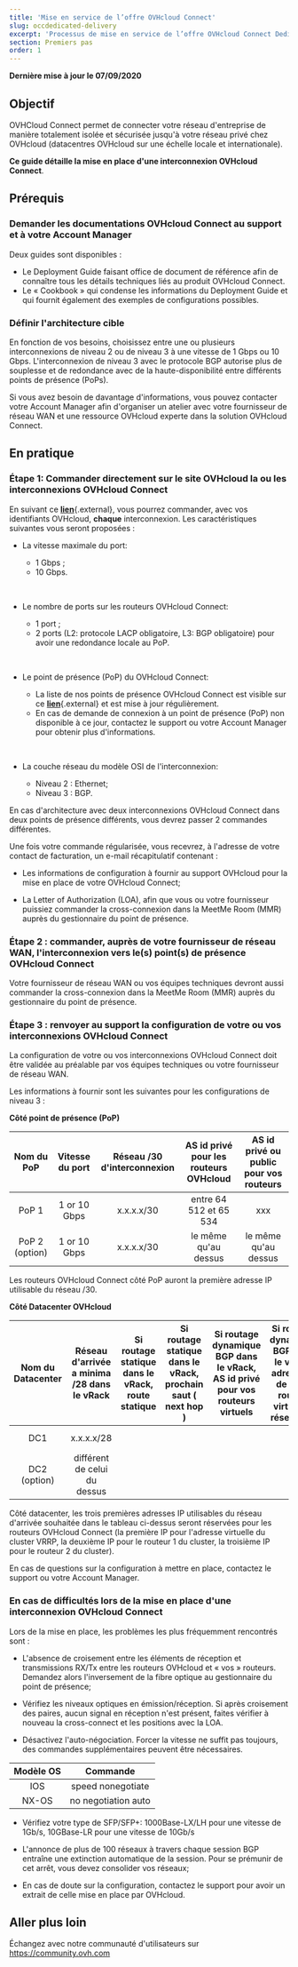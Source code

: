```yaml
---
title: 'Mise en service de l’offre OVHcloud Connect'
slug: occdedicated-delivery
excerpt: 'Processus de mise en service de l’offre OVHcloud Connect Dedicated'
section: Premiers pas
order: 1
---
```


**Dernière mise à jour le 07/09/2020**

## Objectif

OVHCloud Connect permet de connecter votre réseau d'entreprise de manière totalement isolée et sécurisée jusqu'à votre réseau privé chez OVHcloud (datacentres OVHcloud sur une échelle locale et internationale).

**Ce guide détaille la mise en place d'une interconnexion OVHcloud Connect**.

## Prérequis

### Demander les documentations OVHcloud Connect au support et à votre Account Manager 

Deux guides sont disponibles :

* Le Deployment Guide faisant office de document de référence afin de connaître tous les détails techniques liés au produit OVHcloud Connect.
* Le « Cookbook » qui condense les informations du Deployment Guide et qui fournit également des exemples de configurations possibles.

### Définir l'architecture cible

En fonction de vos besoins, choisissez entre une ou plusieurs interconnexions de niveau 2 ou de niveau 3 à une vitesse de 1 Gbps ou 10 Gbps. L'interconnexion de niveau 3 avec le protocole  BGP autorise plus de souplesse et de redondance avec de la haute-disponibilité entre différents points de présence (PoPs).

Si vous avez besoin de davantage d'informations, vous pouvez contacter votre Account Manager afin d'organiser un atelier avec votre fournisseur de réseau WAN et une ressource OVHcloud experte dans la solution OVHcloud Connect.

## En pratique

### Étape 1: Commander directement sur le site OVHcloud la ou les interconnexions OVHcloud Connect

En suivant ce [**lien**](https://www.ovh.com/fr/solutions/ovhcloud-connect/){.external}, vous pourrez commander, avec vos identifiants OVHcloud, **chaque** interconnexion. Les caractéristiques suivantes vous seront proposées :

* La vitesse maximale du port: 

    - 1 Gbps ;
    - 10 Gbps.
<br>

* Le nombre de ports sur les routeurs OVHcloud Connect: 

    - 1 port ; 
    - 2 ports (L2: protocole LACP obligatoire, L3: BGP obligatoire) pour avoir une redondance locale au PoP.
<br>

* Le point de présence (PoP) du OVHcloud Connect: 

    - La liste de nos points de présence OVHcloud Connect est visible sur ce [**lien**](https://www.ovh.com/fr/solutions/ovhcloud-connect/){.external} et est mise à jour régulièrement.
    - En cas de demande de connexion à un point de présence (PoP) non disponible à ce jour, contactez le support ou votre Account Manager pour obtenir plus d'informations.
<br>

* La couche réseau du modèle OSI de l'interconnexion: 

    - Niveau 2 : Ethernet; 
    - Niveau 3 : BGP.

En cas d'architecture avec deux interconnexions OVHcloud Connect dans deux points de présence différents, vous devrez passer 2 commandes différentes.

Une fois votre commande régularisée, vous recevrez, à l'adresse de votre contact de facturation, un e-mail récapitulatif contenant :

* Les informations de configuration à fournir au support OVHcloud pour la mise en place de votre OVHcloud Connect; 

* La Letter of Authorization (LOA), afin que vous ou votre fournisseur puissiez commander la cross-connexion dans la MeetMe Room (MMR) auprès du gestionnaire du point de présence.

### Étape 2 : commander, auprès de votre fournisseur de réseau WAN, l'interconnexion vers le(s) point(s) de présence OVHcloud Connect

Votre fournisseur de réseau WAN ou vos équipes techniques devront aussi commander la cross-connexion dans la MeetMe Room (MMR) auprès du gestionnaire du point de présence.

### Étape 3 : renvoyer au support la configuration de votre ou vos interconnexions OVHcloud Connect

La configuration de votre ou vos interconnexions OVHcloud Connect doit être validée au préalable par vos équipes techniques ou votre fournisseur de réseau WAN.

Les informations à fournir sont les suivantes pour les configurations de niveau 3 :

**Côté point de présence (PoP)**

| Nom du PoP    | Vitesse du port | Réseau /30 d'interconnexion | AS id privé pour les routeurs OVHcloud | AS id privé ou public pour vos routeurs |
|:-------:|:------:|:-----:|:---:|:---:|
| PoP 1   | 1 or 10 Gbps | x.x.x.x/30 | entre 64 512 et 65 534 | xxx |
| PoP 2 (option) |1 or 10 Gbps |x.x.x.x/30 | le même qu'au dessus|  le même qu'au dessus |  

Les routeurs OVHcloud Connect côté PoP auront la première adresse IP utilisable du réseau /30.

**Côté Datacenter OVHcloud**

| Nom du Datacenter | Réseau d'arrivée a minima /28 dans le vRack | Si routage statique dans le vRack, route statique | Si routage statique dans le vRack, prochain saut ( next hop ) | Si routage dynamique BGP dans le vRack, AS id privé pour vos routeurs virtuels | Si routage dynamique BGP dans le vRack, adresse IP de votre routeur virtuel de réseau /28| ID de votre vRack |
|:-------:|:------:|:-----:|:---:|:---:|:---:|:---:|
| DC1 | x.x.x.x/28 |  |  | | |pn-xxx |
| DC2 (option) | différent de celui du dessus |  |  | | | le même qu'au dessus |

Côté datacenter, les trois premières adresses IP utilisables du réseau d'arrivée souhaitée dans le tableau ci-dessus seront réservées pour les routeurs OVHcloud Connect (la première IP pour l'adresse virtuelle du cluster VRRP, la deuxième IP pour le routeur 1 du cluster, la troisième IP pour le routeur 2 du cluster). 

En cas de questions sur la configuration à mettre en place, contactez le support ou votre Account Manager.


### En cas de difficultés lors de la mise en place d'une interconnexion OVHcloud Connect

Lors de la mise en place, les problèmes les plus fréquemment rencontrés sont :

* L'absence de croisement entre les éléments de réception et transmissions RX/Tx entre les routeurs OVHcloud et « vos » routeurs. Demandez alors l'inversement de la fibre optique au gestionnaire du point de présence;

* Vérifiez les niveaux optiques en émission/réception. Si après croisement des paires, aucun signal en réception n'est présent, faites vérifier à nouveau la cross-connect et les positions avec la LOA.

* Désactivez l'auto-négociation. Forcer la vitesse ne suffit pas toujours, des commandes supplémentaires peuvent être nécessaires.

| Modèle OS | Commande |
|:---------:|:--------------------------------:|
| IOS | speed nonegotiate |
| NX-OS | no negotiation auto |

* Vérifiez votre type de SFP/SFP+: 1000Base-LX/LH pour une vitesse de 1Gb/s, 10GBase-LR pour une vitesse de 10Gb/s

* L'annonce de plus de 100 réseaux à travers chaque session BGP entraîne une extinction automatique de la session. Pour se prémunir de cet arrêt, vous devez consolider vos réseaux;

* En cas de doute sur la configuration, contactez le support pour avoir un extrait de celle mise en place par OVHcloud.

## Aller plus loin

Échangez avec notre communauté d'utilisateurs sur <https://community.ovh.com>
